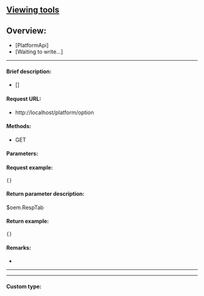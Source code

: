 

## [Viewing tools](https://www.iminho.me/)

## Overview:
- [PlatformApi]
- [Waiting to write...]

--------------------

#### Brief description:

- []

#### Request URL:

- http://localhost/platform/option

#### Methods:

- GET

#### Parameters:


#### Request example:
```
{}
```

#### Return parameter description:
$oem.RespTab

#### Return example:
	
```
{}
```

#### Remarks:

- 
	

--------------------
--------------------

#### Custom type:
	

